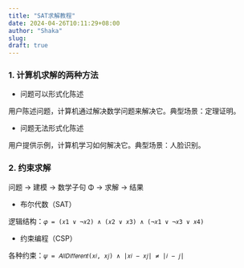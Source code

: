 ```yaml
---
title: "SAT求解教程"
date: 2024-04-26T10:11:29+08:00
author: "Shaka"
slug: 
draft: true
---
```



### 1. 计算机求解的两种方法

- 问题可以形式化陈述

用户陈述问题，计算机通过解决数学问题来解决它。典型场景：定理证明。

- 问题无法形式化陈述

用户提供示例，计算机学习如何解决它。典型场景：人脸识别。

### 2. 约束求解

问题 -> 建模 -> 数学子句 Φ -> 求解 -> 结果

- 布尔代数（SAT）

逻辑结构：`𝜑 = (𝑥1 ∨ ¬𝑥2) ∧ (𝑥2 ∨ 𝑥3) ∧ (¬𝑥1 ∨ ¬𝑥3 ∨ 𝑥4)`

- 约束编程（CSP）

各种约束：`𝜓 = 𝐴𝑙𝑙𝐷𝑖𝑓𝑓𝑒𝑟𝑒𝑛𝑡(𝑥𝑖, 𝑥𝑗) ∧ |𝑥𝑖 − 𝑥𝑗| ≠ |𝑖 − 𝑗|`
